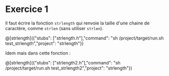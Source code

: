# Exercice 1

Il faut écrire la fonction `strlength` qui renvoie la taille d'une chaine de caractère, comme `strlen` (sans utiliser `strlen`).

@[strlength]({"stubs": ["strlength.h"],"command": "sh /project/target/run.sh test_strlength","project": "strlength"})

Idem mais dans cette fonction :

@[strlength]({"stubs": ["strlength2.h"],"command": "sh /project/target/run.sh test_strlength2","project": "strlength"})